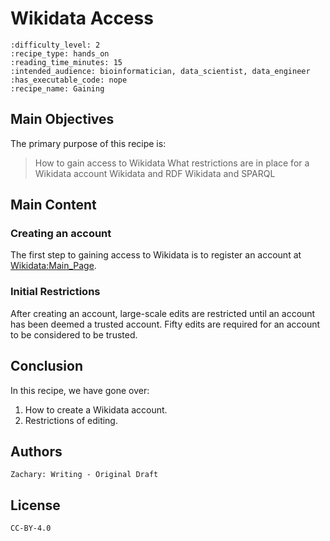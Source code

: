 # Wikidata Access
 ````{panels_fairplus}
:difficulty_level: 2
:recipe_type: hands_on
:reading_time_minutes: 15
:intended_audience: bioinformatician, data_scientist, data_engineer
:has_executable_code: nope
:recipe_name: Gaining  
```` 
## Main Objectives


The primary purpose of this recipe is:

> How to gain access to Wikidata
> What restrictions are in place for a Wikidata account
> Wikidata and RDF
> Wikidata and SPARQL


## Main Content

### Creating an account
The first step to gaining access to Wikidata is to register an account at [Wikidata:Main_Page](https://www.Wikidata.org/wiki/Wikidata:Main_Page).


### Initial Restrictions
After creating an account, large-scale edits are restricted until an account has been deemed a trusted account. Fifty edits are required for an account to be considered to be trusted.

## Conclusion
In this recipe, we have gone over:
1) How to create a Wikidata account.
2) Restrictions of editing.


## Authors


````{authors_fairplus}
Zachary: Writing - Original Draft
````

## License

````{license_fairplus}
CC-BY-4.0
````
